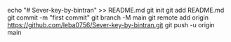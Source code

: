 echo "# Sever-key-by-bintran" >> README.md
git init
git add README.md
git commit -m "first commit"
git branch -M main
git remote add origin https://github.com/leba0756/Sever-key-by-bintran.git
git push -u origin main
